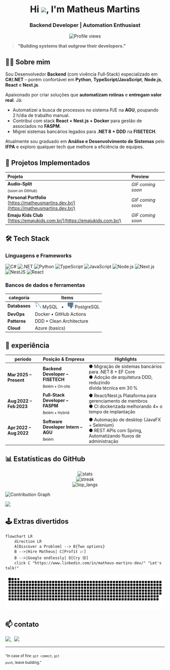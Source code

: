 <!-- Profile header -->

<h1 align="center">Hi <img src="https://raw.githubusercontent.com/ParthJohri/ParthJohri/readME/icons/Hi.gif" width="28">, I'm Matheus Martins</h1>
<h3 align="center">Backend Developer | Automation Enthusiast</h3>

<p align="center">
  <img src="https://komarev.com/ghpvc/?username=AspMartins999&style=for-the-badge&color=blueviolet" alt="Profile views"/>
</p>

> **"Building systems that outgrow their developers."**

<!-- ABOUT -->

## 🧑‍💻 Sobre mim

Sou Desenvolvedor **Backend** (com vivência Full‑Stack) especializado em **C#/.NET** – porém confortável em **Python**, **TypeScript/JavaScript**, **Node.js**, **React** e **Next.js**.

Apaixonado por criar soluções que **automatizam rotinas** e **entregam valor real**. Já:

* Automatizei a busca de processos no sistema PJE na **AGU**, poupando 2 h/dia de trabalho manual.
* Contribuí com stack **React + Nest.js + Docker** para gestão de associados no **FASPM**.
* Migrei sistemas bancários legados para **.NET 8 + DDD** na **FISETECH**.

Atualmente sou graduado em **Análise e Desenvolvimento de Sistemas** pelo **IFPA** e exploro qualquer tech que melhore a eficiência de equipes.

<!-- TAG LINE OPTIONS (to switch, just uncomment) -->

<!-- **"Turning complexity into clean, self‑healing APIs."** -->

<!-- **"Code once, automate forever."** -->

<!-- **"Let the servers do the boring part."** -->

<!-- **"From concept to container to cloud."** -->

<!-- PROJECTS -->

## 🚀 Projetos Implementados

| Projeto                                                                                      | Preview           |
| :------------------------------------------------------------------------------------------- | :---------------- |
| **Audio‑Split** <br><sub>(soon on GitHub)</sub>                                              | *GIF coming soon* |
| **Personal Portfolio** <br> [https://matheusmartins.dev.br/](https://matheusmartins.dev.br/) | *GIF coming soon* |
| **Emaju Kids Club** <br> [https://emajukids.com.br/](https://emajukids.com.br/)              | *GIF coming soon* |

<!-- TECH STACK -->

## 🛠 Tech Stack

### Linguagens e Frameworks

![C#](https://img.shields.io/badge/C%23-239120?style=for-the-badge\&logo=csharp\&logoColor=white)
![.NET](https://img.shields.io/badge/.NET-512BD4?style=for-the-badge\&logo=dotnet\&logoColor=white)
![Python](https://img.shields.io/badge/Python-3670A0?style=for-the-badge\&logo=python\&logoColor=ffdd54)
![TypeScript](https://img.shields.io/badge/TypeScript-007ACC?style=for-the-badge\&logo=typescript\&logoColor=white)
![JavaScript](https://img.shields.io/badge/JavaScript-323330?style=for-the-badge\&logo=javascript\&logoColor=F7DF1E)
![Node.js](https://img.shields.io/badge/Node.js-303030?style=for-the-badge\&logo=node.js\&logoColor=8cc84b)
![Next.js](https://img.shields.io/badge/Next.js-000?style=for-the-badge\&logo=next.js\&logoColor=white)
![NestJS](https://img.shields.io/badge/NestJS-E0234E?style=for-the-badge\&logo=nestjs\&logoColor=white)
![React](https://img.shields.io/badge/React-20232A?style=for-the-badge\&logo=react\&logoColor=61DAFB)

### Bancos de dados e ferramentas

| categoria     | Items                                                                                                                                                                                                                                                              |
| ------------- | ------------------------------------------------------------------------------------------------------------------------------------------------------------------------------------------------------------------------------------------------------------------ |
| **Databases** | <img height="20" src="https://raw.githubusercontent.com/devicons/devicon/master/icons/mysql/mysql-original.svg"> MySQL   •   <img height="20" src="https://raw.githubusercontent.com/devicons/devicon/master/icons/postgresql/postgresql-original.svg"> PostgreSQL |
| **DevOps**    | Docker • GitHub Actions                                                                                                                                                                                                                                            |
| **Patterns**  | DDD • Clean Architecture                                                                                                                                                                                                                                           |
| **Cloud**     | Azure (basics)                                                                                                                                                                                                                                                     |

<!-- EXPERIENCE -->

## 💼 experiência

| período                 | Posição & Empresa                                               | Highlights                                                                                                                     |
| ----------------------- | --------------------------------------------------------------- | ------------------------------------------------------------------------------------------------------------------------------ |
| **Mar 2025 – Present**  | **Backend Developer – FISETECH** <br><sub>Belém • On‑site</sub> | ● Migração de sistemas bancários para .NET 8 + EF Core <br> ● Adoção de arquitetura DDD, reduzindo <br> dívida técnica em 30 % |
| **Aug 2022 – Feb 2023** | **Full‑Stack Developer – FASPM** <br><sub>Belém • Hybrid</sub>  | ● React/Nest.js Plataforma para gerenciamento de membros <br> ● CI dockerizada melhorando 4× o tempo de implantação            |
| **Apr 2022 – Aug 2022** | **Software Developer Intern – AGU** <br><sub>Belém</sub>        | ● Automação de desktop (JavaFX + Selenium) <br> ● REST APIs com Spring, Automatizando fluxos de administração                  |

<!-- METRICS -->

## 📊 Estatísticas do GitHub

<p align="center">
  <img src="https://github-readme-stats.vercel.app/api?username=AspMartins999&show_icons=true&theme=tokyonight&hide_border=true" alt="stats"/><br>
  <img src="https://github-readme-streak-stats.herokuapp.com/?user=AspMartins999&theme=tokyonight&hide_border=true" alt="streak"/><br>
  <img src="https://github-readme-stats.vercel.app/api/top-langs/?username=AspMartins999&layout=compact&theme=tokyonight&hide_border=true" alt="top_langs"/>
</p>

![Contribution Graph](https://github-readme-activity-graph.vercel.app/graph?username=AspMartins999\&theme=tokyo-night)

<!--START_SECTION:blog-->

<!--END_SECTION:blog-->

<!-- Dynamic PRs -->

<!-- ### ✅ Merged PRs -->

<!--Start Count Merged PRs-->
<span><img src="https://img.shields.io/badge/Total_Merged_PRs-0-1877F2?style=for-the-badge"></span>
<!--Finish Count Merged PRs-->

<!--Start Merged PRs-->

<!--Finish Merged PRs-->

<!-- QUOTE -->

> <!--START_QUOTE-->  
>
> <!--END_QUOTE-->

<!-- FUN -->

## 🕹 Extras divertidos

```mermaid
flowchart LR
    direction LR
    A[Discover a Problem] --> B{Two options}
    B -->|Hire Matheus| C[Profit 📈]
    B -->|Google endlessly| D[Cry 😢]
    click C "https://www.linkedin.com/in/matheus-martins-dev/" "Let's talk!"
```

<!-- ![Jokes Card](https://readme-jokes.vercel.app/api?theme=dark) -->

<!-- SNAKE -->

<p align="center">
  <picture>
    <source media="(prefers-color-scheme: dark)" srcset="https://github.com/AspMartins999/AspMartins999/blob/output/github-contribution-grid-snake-dark.svg">
    <source media="(prefers-color-scheme: light)" srcset="https://github.com/AspMartins999/AspMartins999/blob/output/github-contribution-grid-snake.svg">
    <img alt="snake animation" src="https://github.com/AspMartins999/AspMartins999/blob/output/github-contribution-grid-snake.svg">
  </picture>
</p>

<!-- CONTACT -->

## 📫 contato

<a href="mailto:matheus.martins999.mm@gmail.com">
  <img src="https://img.shields.io/badge/Send%20me%20an%20email-239120?style=for-the-badge&logo=gmail&logoColor=white" />
</a>
&nbsp;
<a href="https://www.linkedin.com/in/matheus-martins-dev/">
  <img src="https://img.shields.io/badge/LinkedIn-0A66C2?style=for-the-badge&logo=linkedin&logoColor=white" />
</a>

---

<sub>“In case of fire: <code>git commit</code>, <code>git push</code>, leave building.”</sub>
